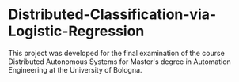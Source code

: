# Distributed-Classification-via-Logistic-Regression
This project was developed for the final examination of the course Distributed Autonomous Systems for Master's degree in Automation Engineering at the University of Bologna.
